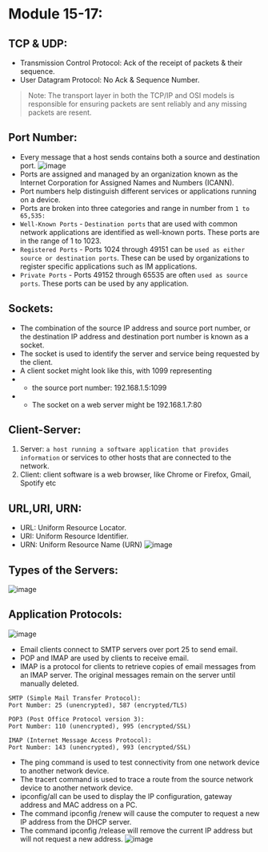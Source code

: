 # Module 15-17:

## TCP & UDP:
- Transmission Control Protocol: Ack of the receipt of packets & their sequence.
- User Datagram Protocol: No Ack & Sequence Number.

> Note: The transport layer in both the TCP/IP and OSI models is responsible for ensuring packets are sent reliably and any missing packets are resent.

## Port Number:
- Every message that a host sends contains both a source and destination port.
![image](https://github.com/IOxCyber/CyberEssentials/assets/40174034/475298f8-7610-43db-b54a-af4447cecbab)
- Ports are assigned and managed by an organization known as the Internet Corporation for Assigned Names and Numbers (ICANN).
- Port numbers help distinguish different services or applications running on a device. 
- Ports are broken into three categories and range in number from `1 to 65,535:`
- `Well-Known Ports` - `Destination ports` that are used with common network applications are identified as well-known ports. These ports are in the range of 1 to 1023.
- `Registered Ports` - Ports 1024 through 49151 can be `used as either source or destination ports`. These can be used by organizations to register specific applications such as IM applications.
- `Private Ports` - Ports 49152 through 65535 are often `used as source ports`. These ports can be used by any application.

## Sockets:
- The combination of the source IP address and source port number, or the destination IP address and destination port number is known as a socket.
- The socket is used to identify the server and service being requested by the client.
- A client socket might look like this, with 1099 representing
- - the source port number: 192.168.1.5:1099
- - The socket on a web server might be 192.168.1.7:80
 
## Client-Server:
1. Server: `a host running a software application that provides information` or services to other hosts that are connected to the network.
2. Client: client software is a web browser, like Chrome or Firefox, Gmail, Spotify etc

## URL,URI, URN:
- URL: Uniform Resource Locator.
- URI: Uniform Resource Identifier.
- URN: Uniform Resource Name (URN)
![image](https://github.com/IOxCyber/CyberEssentials/assets/40174034/6431199a-009f-46b5-9648-8ffb27b0868b)

## Types of the Servers:
![image](https://github.com/IOxCyber/CyberEssentials/assets/40174034/bc66f337-0435-4d89-a65b-a52de8781de7)

## Application Protocols:
![image](https://github.com/IOxCyber/CyberEssentials/assets/40174034/53c6b505-c797-4d23-a452-7f85b89a6fae)
- Email clients connect to SMTP servers over port 25 to send email.
- POP and IMAP are used by clients to receive email.
- IMAP is a protocol for clients to retrieve copies of email messages from an IMAP server. The original messages remain on the server until manually deleted.

```
SMTP (Simple Mail Transfer Protocol):
Port Number: 25 (unencrypted), 587 (encrypted/TLS)

POP3 (Post Office Protocol version 3):
Port Number: 110 (unencrypted), 995 (encrypted/SSL)

IMAP (Internet Message Access Protocol):
Port Number: 143 (unencrypted), 993 (encrypted/SSL)
```
- The ping command is used to test connectivity from one network device to another network device.
- The tracert command is used to trace a route from the source network device to another network device.
- ipconfig/all can be used to display the IP configuration, gateway address and MAC address on a PC.
- The command ipconfig /renew will cause the computer to request a new IP address from the DHCP server.
- The command ipconfig /release will remove the current IP address but will not request a new address.
![image](https://github.com/IOxCyber/CyberEssentials/assets/40174034/98115c9c-227e-46e4-b047-460d64888af2)

















